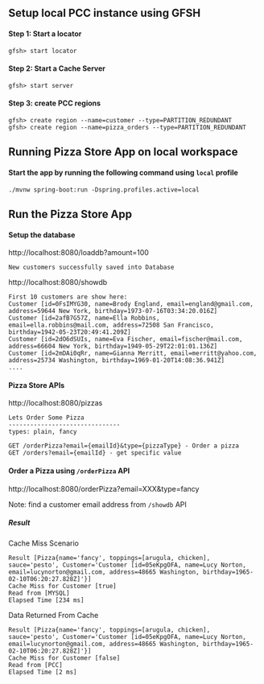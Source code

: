 ## Setup local PCC instance using GFSH

#### Step 1: Start a locator

```
gfsh> start locator
```

#### Step 2: Start a Cache Server

```
gfsh> start server
```

#### Step 3: create PCC regions

```
gfsh> create region --name=customer --type=PARTITION_REDUNDANT
gfsh> create region --name=pizza_orders --type=PARTITION_REDUNDANT
```

## Running Pizza Store App on local workspace

#### Start the app by running the following command using `local` profile

```
./mvnw spring-boot:run -Dspring.profiles.active=local
```

## Run the Pizza Store App

#### Setup the database

http://localhost:8080/loaddb?amount=100

```
New customers successfully saved into Database
```

http://localhost:8080/showdb

```
First 10 customers are show here: 
Customer [id=0FsIMYG30, name=Brody England, email=england@gmail.com, address=59644 New York, birthday=1973-07-16T03:34:20.016Z]
Customer [id=2afB7G57Z, name=Ella Robbins, email=ella.robbins@mail.com, address=72508 San Francisco, birthday=1942-05-23T20:49:41.209Z]
Customer [id=2dO6dSUIs, name=Eva Fischer, email=fischer@mail.com, address=66604 New York, birthday=1949-05-29T22:01:01.136Z]
Customer [id=2mDAi0qRr, name=Gianna Merritt, email=merritt@yahoo.com, address=25734 Washington, birthday=1969-01-20T14:08:36.941Z]
....
```

#### Pizza Store APIs

http://localhost:8080/pizzas

```
Lets Order Some Pizza 
-------------------------------
types: plain, fancy

GET /orderPizza?email={emailId}&type={pizzaType} - Order a pizza 
GET /orders?email={emailId} - get specific value 

```

#### Order a Pizza using `/orderPizza` API

http://localhost:8080/orderPizza?email=XXX&type=fancy

Note: find a customer email address from `/showdb` API

##### Result

Cache Miss Scenario

```
Result [Pizza{name='fancy', toppings=[arugula, chicken], sauce='pesto', Customer='Customer [id=05eKpgOFA, name=Lucy Norton, email=lucynorton@gmail.com, address=48665 Washington, birthday=1965-02-10T06:20:27.828Z]'}] 
Cache Miss for Customer [true] 
Read from [MYSQL] 
Elapsed Time [234 ms]
```

Data Returned From Cache 
```
Result [Pizza{name='fancy', toppings=[arugula, chicken], sauce='pesto', Customer='Customer [id=05eKpgOFA, name=Lucy Norton, email=lucynorton@gmail.com, address=48665 Washington, birthday=1965-02-10T06:20:27.828Z]'}] 
Cache Miss for Customer [false] 
Read from [PCC] 
Elapsed Time [2 ms]
```


